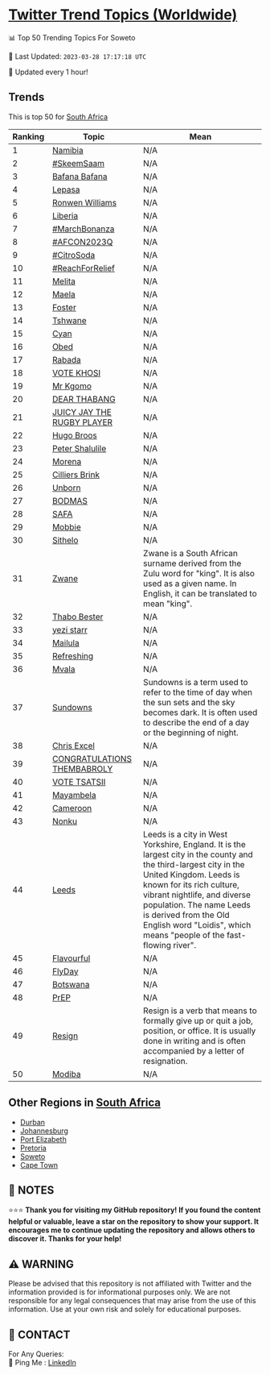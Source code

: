[Twitter Trend Topics (Worldwide)](https://github.com/ErcinDedeoglu/Twitter-Trend-Topics)
==========


📊 Top 50 Trending Topics For Soweto

📆 Last Updated: `2023-03-28 17:17:18 UTC`

🔧 Updated every 1 hour!


## Trends

This is top 50 for [South Africa](</South Africa>)

| Ranking | Topic | Mean |
| ------- | ------------ | ------------ |
| 1 | [Namibia](http://twitter.com/search?q=Namibia) | N/A |
| 2 | [#SkeemSaam](http://twitter.com/search?q=%23SkeemSaam) | N/A |
| 3 | [Bafana Bafana](http://twitter.com/search?q=Bafana+Bafana) | N/A |
| 4 | [Lepasa](http://twitter.com/search?q=Lepasa) | N/A |
| 5 | [Ronwen Williams](http://twitter.com/search?q=Ronwen+Williams) | N/A |
| 6 | [Liberia](http://twitter.com/search?q=Liberia) | N/A |
| 7 | [#MarchBonanza](http://twitter.com/search?q=%23MarchBonanza) | N/A |
| 8 | [#AFCON2023Q](http://twitter.com/search?q=%23AFCON2023Q) | N/A |
| 9 | [#CitroSoda](http://twitter.com/search?q=%23CitroSoda) | N/A |
| 10 | [#ReachForRelief](http://twitter.com/search?q=%23ReachForRelief) | N/A |
| 11 | [Melita](http://twitter.com/search?q=Melita) | N/A |
| 12 | [Maela](http://twitter.com/search?q=Maela) | N/A |
| 13 | [Foster](http://twitter.com/search?q=Foster) | N/A |
| 14 | [Tshwane](http://twitter.com/search?q=Tshwane) | N/A |
| 15 | [Cyan](http://twitter.com/search?q=Cyan) | N/A |
| 16 | [Obed](http://twitter.com/search?q=Obed) | N/A |
| 17 | [Rabada](http://twitter.com/search?q=Rabada) | N/A |
| 18 | [VOTE KHOSI](http://twitter.com/search?q=VOTE+KHOSI) | N/A |
| 19 | [Mr Kgomo](http://twitter.com/search?q=Mr+Kgomo) | N/A |
| 20 | [DEAR THABANG](http://twitter.com/search?q=DEAR+THABANG) | N/A |
| 21 | [JUICY JAY THE RUGBY PLAYER](http://twitter.com/search?q=JUICY+JAY+THE+RUGBY+PLAYER) | N/A |
| 22 | [Hugo Broos](http://twitter.com/search?q=Hugo+Broos) | N/A |
| 23 | [Peter Shalulile](http://twitter.com/search?q=Peter+Shalulile) | N/A |
| 24 | [Morena](http://twitter.com/search?q=Morena) | N/A |
| 25 | [Cilliers Brink](http://twitter.com/search?q=Cilliers+Brink) | N/A |
| 26 | [Unborn](http://twitter.com/search?q=Unborn) | N/A |
| 27 | [BODMAS](http://twitter.com/search?q=BODMAS) | N/A |
| 28 | [SAFA](http://twitter.com/search?q=SAFA) | N/A |
| 29 | [Mobbie](http://twitter.com/search?q=Mobbie) | N/A |
| 30 | [Sithelo](http://twitter.com/search?q=Sithelo) | N/A |
| 31 | [Zwane](http://twitter.com/search?q=Zwane) | Zwane is a South African surname derived from the Zulu word for "king". It is also used as a given name. In English, it can be translated to mean "king". |
| 32 | [Thabo Bester](http://twitter.com/search?q=Thabo+Bester) | N/A |
| 33 | [yezi starr](http://twitter.com/search?q=yezi+starr) | N/A |
| 34 | [Mailula](http://twitter.com/search?q=Mailula) | N/A |
| 35 | [Refreshing](http://twitter.com/search?q=Refreshing) | N/A |
| 36 | [Mvala](http://twitter.com/search?q=Mvala) | N/A |
| 37 | [Sundowns](http://twitter.com/search?q=Sundowns) | Sundowns is a term used to refer to the time of day when the sun sets and the sky becomes dark. It is often used to describe the end of a day or the beginning of night. |
| 38 | [Chris Excel](http://twitter.com/search?q=Chris+Excel) | N/A |
| 39 | [CONGRATULATIONS THEMBABROLY](http://twitter.com/search?q=CONGRATULATIONS+THEMBABROLY) | N/A |
| 40 | [VOTE TSATSII](http://twitter.com/search?q=VOTE+TSATSII) | N/A |
| 41 | [Mayambela](http://twitter.com/search?q=Mayambela) | N/A |
| 42 | [Cameroon](http://twitter.com/search?q=Cameroon) | N/A |
| 43 | [Nonku](http://twitter.com/search?q=Nonku) | N/A |
| 44 | [Leeds](http://twitter.com/search?q=Leeds) | Leeds is a city in West Yorkshire, England. It is the largest city in the county and the third-largest city in the United Kingdom. Leeds is known for its rich culture, vibrant nightlife, and diverse population. The name Leeds is derived from the Old English word "Loidis", which means "people of the fast-flowing river". |
| 45 | [Flavourful](http://twitter.com/search?q=Flavourful) | N/A |
| 46 | [FlyDay](http://twitter.com/search?q=FlyDay) | N/A |
| 47 | [Botswana](http://twitter.com/search?q=Botswana) | N/A |
| 48 | [PrEP](http://twitter.com/search?q=PrEP) | N/A |
| 49 | [Resign](http://twitter.com/search?q=Resign) | Resign is a verb that means to formally give up or quit a job, position, or office. It is usually done in writing and is often accompanied by a letter of resignation. |
| 50 | [Modiba](http://twitter.com/search?q=Modiba) | N/A |



## Other Regions in [South Africa](</South Africa>)

* [Durban](</South Africa/Durban.md>)
* [Johannesburg](</South Africa/Johannesburg.md>)
* [Port Elizabeth](</South Africa/Port Elizabeth.md>)
* [Pretoria](</South Africa/Pretoria.md>)
* [Soweto](</South Africa/Soweto.md>)
* [Cape Town](</South Africa/Cape Town.md>)



## 📝 NOTES

⭐⭐⭐ **Thank you for visiting my GitHub repository! If you found the content helpful or valuable, leave a star on the repository to show your support. It encourages me to continue updating the repository and allows others to discover it. Thanks for your help!**


## ⚠️ WARNING

Please be advised that this repository is not affiliated with Twitter and the information provided is for informational purposes only. We are not responsible for any legal consequences that may arise from the use of this information. Use at your own risk and solely for educational purposes.


## 📨 CONTACT

 For Any Queries:  
            🏓 Ping Me : [LinkedIn](https://www.linkedin.com/in/ercindedeoglu/)
